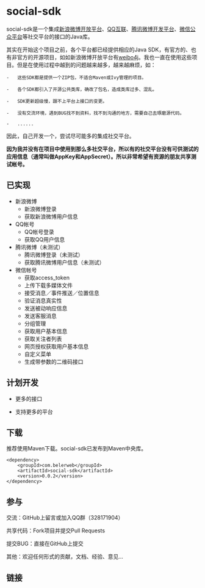social-sdk
==========

social-sdk是一个集成[新浪微博开放平台][1]、[QQ互联][2]、[腾讯微博开发平台][3]、[微信公众平台][4]等社交平台的接口的Java库。



其实在开始这个项目之前，各个平台都已经提供相应的Java
SDK，有官方的、也有非官方的开源项目，如如新浪微博开放平台有[weibo4j][5]。我也一直在使用这些项目。但是在使用过程中越到的问题越来越多，越来越麻烦，如：

    -   这些SDK都是提供一个ZIP包，不适合Maven或Ivy管理的项目。

    -   各个SDK都引入了开源公共类库，确改了包名，造成类库过多、混乱。

    -   SDK更新超级慢，跟不上平台上接口的变更。

    -   没有交流环境，遇到BUG找不到资料，找不到沟通的地方，需要自己去琢磨源代码。

    -   ......

因此，自己开发一个，尝试尽可能多的集成社交平台。



**因为我并没有在项目中使用到那么多社交平台，所以有的社交平台没有可供测试的应用信息（通常叫做AppKey和AppSecret）。所以非常希望有资源的朋友共享测试帐号。**



已实现
---

-   新浪微博
	-   新浪微博登录
	-   获取新浪微博用户信息
-   QQ帐号
	-   QQ帐号登录
	-   获取QQ用户信息
-   腾讯微博（未测试）
	-   腾讯微博登录（未测试）
	-   获取腾讯微博用户信息（未测试）
-   微信帐号
	-   获取access_token
	-   上传下载多媒体文件
	-   接受消息／事件推送／位置信息
	-   验证消息真实性
	-   发送被动响应信息
	-   发送客服消息
	-   分组管理
	-   获取用户基本信息
	-   获取关注者列表
	-   网页授权获取用户基本信息
	-   自定义菜单
	-   生成带参数的二维码接口



计划开发
----

-   更多的接口

-   支持更多的平台



下载
--

推荐使用Maven下载。social-sdk已发布到Maven中央库。

~~~~~~~~~~~~~~~~~~~~~~~~~~~~~~~~~~~~~~~~~~~~~~~~~~~~~~~~~~~~~~~~~~~~~~~~~~~~~~~~
<dependency>
    <groupId>com.belerweb</groupId>
    <artifactId>social-sdk</artifactId>
    <version>0.0.2</version>
</dependency>
~~~~~~~~~~~~~~~~~~~~~~~~~~~~~~~~~~~~~~~~~~~~~~~~~~~~~~~~~~~~~~~~~~~~~~~~~~~~~~~~



参与
--

交流：GitHub上留言或加入QQ群（328171904）

共享代码：Fork项目并提交Pull Requests

提交BUG：直接在GitHub上提交

其他：欢迎任何形式的贡献，文档、经验、意见...



链接
--

[1]: <http://open.weibo.com/>
[2]: <http://connect.qq.com/>
[3]: <http://dev.t.qq.com/>
[4]: <http://mp.weixin.qq.com/wiki/index.php>
[5]: <http://code.google.com/p/weibo4j/>
[6]: <https://github.com/belerweb/weibo4j>
[7]: <https://github.com/belerweb/qq-connect>
[8]: <https://github.com/belerweb/weixin-mp-sdk>
